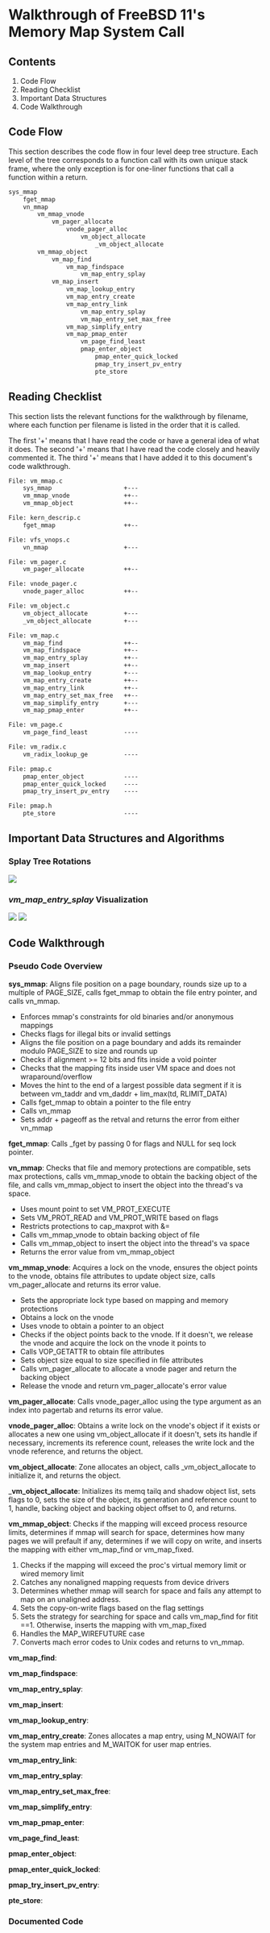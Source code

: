 # Walkthrough of FreeBSD 11's Memory Map System Call

## Contents

1. Code Flow
2. Reading Checklist
3. Important Data Structures
4. Code Walkthrough

## Code Flow

This section describes the code flow in four level deep tree structure.
Each level of the tree corresponds to a function call with its own
unique stack frame, where the only exception is for one-liner functions
that call a function within a return.

```txt
sys_mmap
	fget_mmap
	vn_mmap
		vm_mmap_vnode
			vm_pager_allocate
				vnode_pager_alloc
					vm_object_allocate
						_vm_object_allocate
		vm_mmap_object
			vm_map_find
				vm_map_findspace
					vm_map_entry_splay
			vm_map_insert
				vm_map_lookup_entry
				vm_map_entry_create
				vm_map_entry_link
					vm_map_entry_splay
					vm_map_entry_set_max_free
				vm_map_simplify_entry
				vm_map_pmap_enter
					vm_page_find_least
					pmap_enter_object
						pmap_enter_quick_locked
						pmap_try_insert_pv_entry
						pte_store
```

## Reading Checklist

This section lists the relevant functions for the walkthrough by filename,
where each function per filename is listed in the order that it is called.

The first '+' means that I have read the code or have a general idea of what it does.
The second '+' means that I have read the code closely and heavily commented it.
The third '+' means that I have added it to this document's code walkthrough.

```txt
File: vm_mmap.c
	sys_mmap					+---
	vm_mmap_vnode				++--
	vm_mmap_object				++--

File: kern_descrip.c
	fget_mmap					++--

File: vfs_vnops.c
	vn_mmap						+---

File: vm_pager.c
	vm_pager_allocate			++--

File: vnode_pager.c
	vnode_pager_alloc			++--

File: vm_object.c
	vm_object_allocate			+---
	_vm_object_allocate			+---

File: vm_map.c
	vm_map_find					++--
	vm_map_findspace			++--
	vm_map_entry_splay			++--
	vm_map_insert				++--
	vm_map_lookup_entry			+---
	vm_map_entry_create			++--
	vm_map_entry_link			++--
	vm_map_entry_set_max_free	++--
	vm_map_simplify_entry		+---
	vm_map_pmap_enter			++--

File: vm_page.c
	vm_page_find_least			----

File: vm_radix.c
	vm_radix_lookup_ge			----

File: pmap.c
	pmap_enter_object			----
	pmap_enter_quick_locked		----
	pmap_try_insert_pv_entry	----

File: pmap.h
	pte_store					----
```

## Important Data Structures and Algorithms

### Splay Tree Rotations

![](assets/splay_trees.jpeg)

### *vm\_map\_entry\_splay* Visualization

![](assets/splay_algorithm_1.jpg)
![](assets/splay_algorithm_2.jpg)

## Code Walkthrough

### Pseudo Code Overview 

**sys_mmap**: Aligns file position on a page boundary, rounds size up to a multiple of PAGE\_SIZE, calls fget\_mmap to obtain the file entry pointer, and calls vn\_mmap.

* Enforces mmap's constraints for old binaries and/or anonymous mappings
* Checks flags for illegal bits or invalid settings
* Aligns the file position on a page boundary and adds its remainder modulo PAGE\_SIZE to size and rounds up
* Checks if alignment >= 12 bits and fits inside a void pointer
* Checks that the mapping fits inside user VM space and does not wraparound/overflow
* Moves the hint to the end of a largest possible data segment if it is between vm\_taddr and vm\_daddr + lim\_max(td, RLIMIT\_DATA)
* Calls fget\_mmap to obtain a pointer to the file entry
* Calls vn\_mmap
* Sets addr + pageoff as the retval and returns the error from either vn\_mmap

**fget_mmap**: Calls \_fget by passing 0 for flags and NULL for seq lock pointer.

**vn_mmap**: Checks that file and memory protections are compatible, sets max protections, calls vm\_mmap\_vnode to obtain the backing object of the file, and calls vm\_mmap\_object to insert the object into the thread's va space.

* Uses mount point to set VM\_PROT\_EXECUTE
* Sets VM\_PROT\_READ and VM\_PROT\_WRITE based on flags
* Restricts protections to cap\_maxprot with &=
* Calls vm\_mmap\_vnode to obtain backing object of file
* Calls vm\_mmap\_object to insert the object into the thread's va space
* Returns the error value from vm\_mmap\_object

**vm\_mmap\_vnode**: Acquires a lock on the vnode, ensures the object points to the vnode, obtains file attributes to update object size, calls vm\_pager\_allocate and returns its error value.

* Sets the appropriate lock type based on mapping and memory protections
* Obtains a lock on the vnode
* Uses vnode to obtain a pointer to an object
* Checks if the object points back to the vnode. If it doesn't, we release the vnode and acquire the lock on the vnode it points to
* Calls VOP\_GETATTR to obtain file attributes
* Sets object size equal to size specified in file attributes
* Calls vm\_pager\_allocate to allocate a vnode pager and return the backing object
* Release the vnode and return vm\_pager\_allocate's error value

**vm\_pager\_allocate**: Calls vnode\_pager\_alloc using the type argument as an index into pagertab and returns its error value.

**vnode\_pager\_alloc**: Obtains a write lock on the vnode's object if it exists or allocates a new one using vm\_object\_allocate if it doesn't, sets its handle if necessary, increments its reference count, releases the write lock and the vnode reference, and returns the object. 

**vm\_object\_allocate**: Zone allocates an object, calls \_vm\_object\_allocate to initialize it, and returns the object.

\_**vm\_object\_allocate**: Initializes its memq tailq and shadow object list, sets flags to 0, sets the size of the object, its generation and reference count to 1, handle, backing object and backing object offset to 0, and returns.

**vm\_mmap\_object**: Checks if the mapping will exceed process resource limits, determines if mmap will search for space, determines how many pages we will prefault if any, determines if we will copy on write, and inserts the mapping with either vm\_map\_find or vm\_map\_fixed.

1. Checks if the mapping will exceed the proc's virtual memory limit or wired memory limit
2. Catches any nonaligned mapping requests from device drivers
3. Determines whether mmap will search for space and fails any attempt to map on an unaligned address.
4. Sets the copy-on-write flags based on the flag settings
5. Sets the strategy for searching for space and calls vm\_map\_find for fitit ==1. Otherwise, inserts the mapping with vm\_map\_fixed
6. Handles the MAP_WIREFUTURE case
7. Converts mach error codes to Unix codes and returns to vn\_mmap.

**vm\_map\_find**:

**vm\_map\_findspace**:

**vm\_map\_entry\_splay**:

**vm\_map\_insert**:

**vm\_map\_lookup\_entry**:

**vm\_map\_entry\_create**: Zones allocates a map entry, using M_NOWAIT for the system map entries and M_WAITOK for user map entries.

**vm\_map\_entry\_link**:

**vm\_map\_entry\_splay**:

**vm\_map\_entry\_set\_max\_free**:

**vm\_map\_simplify\_entry**:

**vm\_map\_pmap\_enter**:

**vm\_page\_find\_least**:

**pmap\_enter\_object**:

**pmap\_enter\_quick\_locked**:

**pmap\_try\_insert\_pv\_entry**:

**pte\_store**:


### Documented Code

```c
```
